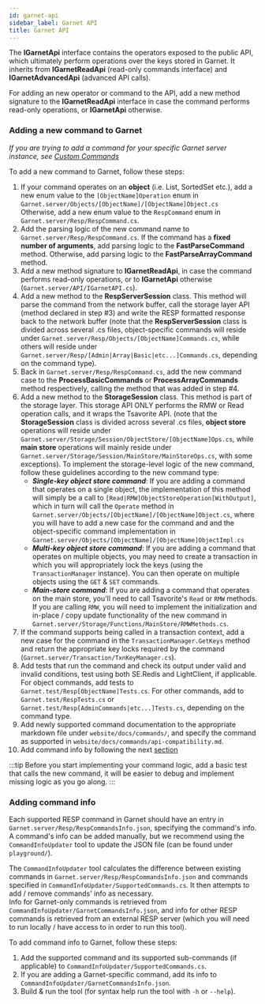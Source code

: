 ```yaml
---
id: garnet-api
sidebar_label: Garnet API
title: Garnet API
---
```


The **IGarnetApi** interface contains the operators exposed to the public API, which ultimately perform operations over the keys stored in Garnet. It inherits from **IGarnetReadApi** (read-only commands interface) and **IGarnetAdvancedApi** (advanced API calls). 

For adding an new operator or command to the API, add a new method signature to the **IGarnetReadApi** interface in case the command performs read-only operations, or **IGarnetApi** otherwise.

### Adding a new command to Garnet

_If you are trying to add a command for your specific Garnet server instance, see [Custom Commands](custom_commands.md)_

To add a new command to Garnet, follow these steps:

1. If your command operates on an **object** (i.e. List, SortedSet etc.), add a new enum value to the ```[ObjectName]Operation``` enum in ```Garnet.server/Objects/[ObjectName]/[ObjectName]Object.cs```\
Otherwise, add a new enum value to the ```RespCommand``` enum in ```Garnet.server/Resp/RespCommand.cs```.
2. Add the parsing logic of the new command name to ```Garnet.server/Resp/RespCommand.cs```. If the command has a **fixed number of arguments**, add parsing logic to the **FastParseCommand** method. Otherwise, add parsing logic to the **FastParseArrayCommand** method. 
3. Add a new method signature to **IGarnetReadApi**, in case the command performs read-only operations, or to **IGarnetApi** otherwise (```Garnet.server/API/IGarnetAPI.cs```).
4. Add a new method to the **RespServerSession** class. This method will parse the command from the network buffer, call the storage layer API (method declared in step #3) and write the RESP formatted response back to the network buffer (note that the **RespServerSession** class is divided across several .cs files, object-specific commands will reside under ```Garnet.server/Resp/Objects/[ObjectName]Commands.cs```, while others will reside under ```Garnet.server/Resp/[Admin|Array|Basic|etc...]Commands.cs```, depending on the command type).
5. Back in ```Garnet.server/Resp/RespCommand.cs```, add the new command case to the **ProcessBasicCommands** or **ProcessArrayCommands** method respectively, calling the method that was added in step #4.
6. Add a new method to the **StorageSession** class. This method is part of the storage layer. This storage API ONLY performs the RMW or Read operation calls, and it wraps the Tsavorite API.  (note that the **StorageSession** class is divided across several .cs files, **object store** operations will reside under ```Garnet.server/Storage/Session/ObjectStore/[ObjectName]Ops.cs```, while **main store** operations will mainly reside under ```Garnet.server/Storage/Session/MainStore/MainStoreOps.cs```, with some exceptions).
To implement the storage-level logic of the new command, follow these guidelines according to the new command type:
    * ***Single-key object store command***: If you are adding a command that operates on a single object, the implementation of this method will simply be a call to ```[Read|RMW]ObjectStoreOperation[WithOutput]```, which in turn will call the ```Operate``` method in ```Garnet.server/Objects/[ObjectName]/[ObjectName]Object.cs```, where you will have to add a new case for the command and and the object-specific command implementation in ```Garnet.server/Objects/[ObjectName]/[ObjectName]ObjectImpl.cs```
    * ***Multi-key object store command***: If you are adding a command that operates on multiple objects, you may need to create a transaction in which you will appropriately lock the keys (using the ```TransactionManager``` instance). You can then operate on multiple objects using the ```GET``` & ```SET``` commands.
    * ***Main-store command***: If you are adding a command that operates on the main store, you'll need to call Tsavorite's ```Read``` or ```RMW``` methods. If you are calling ```RMW```, you will need to implement the initialization and in-place / copy update functionality of the new command in ```Garnet.server/Storage/Functions/MainStore/RMWMethods.cs```.
7. If the command supports being called in a transaction context, add a new case for the command in the ```TransactionManager.GetKeys``` method and return the appropriate key locks required by the command (```Garnet.server/Transaction/TxnKeyManager.cs```). 
8. Add tests that run the command and check its output under valid and invalid conditions, test using both SE.Redis and LightClient, if applicable. For object commands, add tests to ```Garnet.test/Resp[ObjectName]Tests.cs```. For other commands, add to ```Garnet.test/RespTests.cs``` or ```Garnet.test/Resp[AdminCommands|etc...]Tests.cs```, depending on the command type.
9. Add newly supported command documentation to the appropriate markdown file under ```website/docs/commands/```, and specify the command as supported in ```website/docs/commands/api-compatibility.md```.
10. Add command info by following the next [section](#adding-supported-command-info)

:::tip
Before you start implementing your command logic, add a basic test that calls the new command, it will be easier to debug and implement missing logic as you go along. 
:::

### Adding command info

Each supported RESP command in Garnet should have an entry in ```Garnet.server/Resp/RespCommandsInfo.json```, specifying the command's info.\
A command's info can be added manually, but we recommend using the ```CommandInfoUpdater``` tool to update the JSON file (can be found under ```playground/```).

The ```CommandInfoUpdater``` tool calculates the difference between existing commands in ```Garnet.server/Resp/RespCommandsInfo.json``` and commands specified in ```CommandInfoUpdater/SupportedCommands.cs```. It then attempts to add / remove commands' info as necessary.\
Info for Garnet-only commands is retrieved from ```CommandInfoUpdater/GarnetCommandsInfo.json```, and info for other RESP commands is retrieved from an external RESP server (which you will need to run locally / have access to in order to run this tool).

To add command info to Garnet, follow these steps:
1. Add the supported command and its supported sub-commands (if applicable) to ```CommandInfoUpdater/SupportedCommands.cs```.
2. If you are adding a Garnet-specific command, add its info to ```CommandInfoUpdater/GarnetCommandsInfo.json```.
3. Build & run the tool (for syntax help run the tool with `-h` or `--help`).